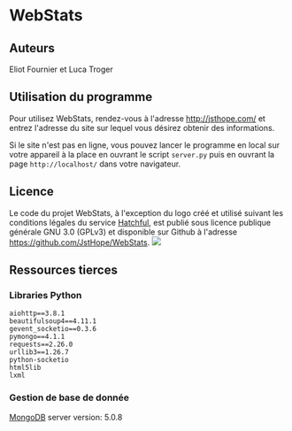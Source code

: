 # WebStats

## Auteurs

Eliot Fournier et Luca Troger

## Utilisation du programme

Pour utilisez WebStats, rendez-vous à l'adresse http://jsthope.com/ et entrez l'adresse du site sur lequel vous désirez obtenir des informations.

Si le site n'est pas en ligne, vous pouvez lancer le programme en local sur votre appareil à la place en ouvrant le script `server.py` puis en ouvrant la page `http://localhost/` dans votre navigateur.

## Licence

Le code du projet WebStats, à l'exception du logo créé et utilisé suivant les conditions légales du service [Hatchful](https://hatchful.shopify.com/fr/terms), est publié sous licence publique générale GNU 3.0 (GPLv3) et disponible sur Github à l'adresse https://github.com/JstHope/WebStats.
![](https://www.gnu.org/graphics/gplv3-or-later.png)

## Ressources tierces

### Libraries Python
    aiohttp==3.8.1
    beautifulsoup4==4.11.1
    gevent_socketio==0.3.6
    pymongo==4.1.1
    requests==2.26.0
    urllib3==1.26.7
    python-socketio
    html5lib
    lxml

### Gestion de base de donnée
[MongoDB](https://www.mongodb.com) server version: 5.0.8
